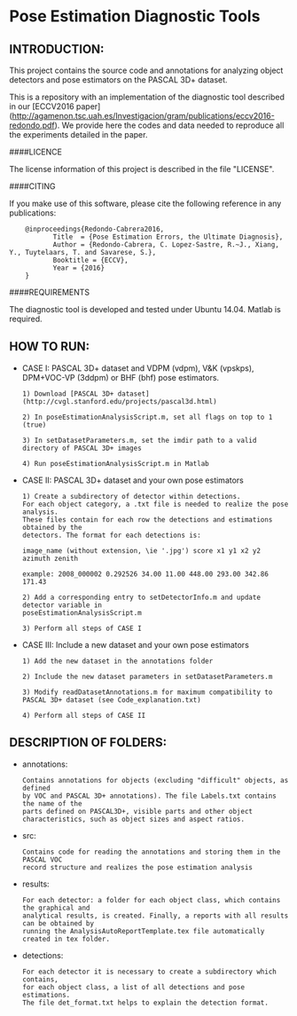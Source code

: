 # Pose Estimation Diagnostic Tools

## INTRODUCTION:

This project contains the source code and annotations for analyzing object detectors and pose estimators on the PASCAL 3D+ dataset.

This is a repository with an implementation of the diagnostic tool described in our [ECCV2016 paper] (http://agamenon.tsc.uah.es/Investigacion/gram/publications/eccv2016-redondo.pdf). We provide here the codes and data needed to reproduce all the experiments detailed in the paper.

####LICENCE

The license information of this project is described in the file "LICENSE".

####CITING

If you make use of this software, please cite the following reference in any publications:  

        @inproceedings{Redondo-Cabrera2016,
               Title  = {Pose Estimation Errors, the Ultimate Diagnosis},
               Author = {Redondo-Cabrera, C. Lopez-Sastre, R.~J., Xiang, Y., Tuytelaars, T. and Savarese, S.},
               Booktitle = {ECCV},
               Year = {2016}
        }

####REQUIREMENTS

The diagnostic tool is developed and tested under Ubuntu 14.04. Matlab is required.

## HOW TO RUN:

   + CASE I: PASCAL 3D+ dataset and VDPM (vdpm), V&K (vpskps), DPM+VOC-VP (3ddpm) or BHF (bhf) pose estimators.

         1) Download [PASCAL 3D+ dataset](http://cvgl.stanford.edu/projects/pascal3d.html)

         2) In poseEstimationAnalysisScript.m, set all flags on top to 1 (true)   
   
         3) In setDatasetParameters.m, set the imdir path to a valid directory of PASCAL 3D+ images
   
         4) Run poseEstimationAnalysisScript.m in Matlab

   + CASE II: PASCAL 3D+ dataset and your own pose estimators

         1) Create a subdirectory of detector within detections. 
         For each object category, a .txt file is needed to realize the pose analysis.
         These files contain for each row the detections and estimations obtained by the
         detectors. The format for each detections is: 

         image_name (without extension, \ie '.jpg') score x1 y1 x2 y2 azimuth zenith
      
         example: 2008_000002 0.292526 34.00 11.00 448.00 293.00 342.86 171.43 
   
         2) Add a corresponding entry to setDetectorInfo.m and update detector variable in 
         poseEstimationAnalysisScript.m

         3) Perform all steps of CASE I
	
   + CASE III: Include a new dataset and your own pose estimators

         1) Add the new dataset in the annotations folder

         2) Include the new dataset parameters in setDatasetParameters.m

         3) Modify readDatasetAnnotations.m for maximum compatibility to PASCAL 3D+ dataset (see Code_explanation.txt) 

         4) Perform all steps of CASE II


## DESCRIPTION OF FOLDERS:

   + annotations: 

         Contains annotations for objects (excluding "difficult" objects, as defined
         by VOC and PASCAL 3D+ annotations). The file Labels.txt contains the name of the 
         parts defined on PASCAL3D+, visible parts and other object characteristics, such as object sizes and aspect ratios.  

   
   + src: 
         
         Contains code for reading the annotations and storing them in the PASCAL VOC
         record structure and realizes the pose estimation analysis  

   
   + results: 

         For each detector: a folder for each object class, which contains the graphical and 
         analytical results, is created. Finally, a reports with all results can be obtained by
         running the AnalysisAutoReportTemplate.tex file automatically created in tex folder. 

   
   + detections: 

         For each detector it is necessary to create a subdirectory which contains, 
         for each object class, a list of all detections and pose estimations. 
         The file det_format.txt helps to explain the detection format.

